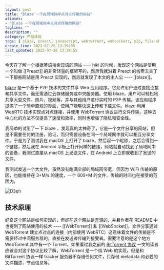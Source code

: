 ```yaml
---
layout: post
title: "Blaze 一个在局域网中点对点传输的网站"
aliases:
- "Blaze 一个在局域网中点对点传输的网站"
tagline: ""
description: ""
category: 产品体验
tags: [ blaze, preact, javascript, webtorrent, websockets, p2p, file-sharing, ]
create_time: 2023-07-26 13:39:55
last_updated: 2023-07-26 13:39:55
---
```


今天在了解一个根据英语搜索日语的网站 ---- [hiki](https://hikibiki.app/) 的时候，发现这个网站是使用一个叫做 [[Preact]] 的非常轻量的框架写的，然后我就沿着 Preact 的线索去查了一下那些网站是用 Preact 实现的，然后就发现了本文的主人公 ---- [[blaze]]。

[blaze](https://blaze.vercel.app/) 是一个基于 P2P 技术的文件共享 Web 应用程序。它允许用户通过直接连接和共享文件，而无需通过云存储服务或中央服务器。使用 blaze，用户可以轻松地共享大型文件、照片、视频等，并与其他用户进行实时的 P2P 传输。该应用程序提供了一个简单直观的界面，使用户能够快速上传和下载文件。blaze 利用 WebRTC 技术实现点对点连接，并使用 WebTorrent 协议进行文件传输。这种去中心化的方法不仅提高了速度和效率，同时也增强了隐私和安全性。

我简单的试用了一下 blaze ，发现真的太神奇了，它是一个文件分享的网站，但是不需要任何的注册，验证，而只需要设备在同一个局域网中就可以相互分享文件。于是为了测试我在 macOS 上打开了 blaze，然后起一个昵称，之后会得到一个链接，然后我在 Android 平板上打开同样的链接，网站就自动找到了局域网中的设备，我测试直接从 macOS 上发送文件，在 Android 上立即就收到了发送的文件。

我测试发送一个大文件，虽然没有跑满全部的局域网带宽，但因为 WiFi 传输的原因，也能维持在 3+M/s 的速度，一个 600+M 的文件，传输的时间也在接受的范围内。

![D3qh](https://photo.einverne.info/images/2023/07/26/D3qh.png)

## 技术原理

好奇这个网站是如何实现的，但好在这个网站是[开源](https://github.com/blenderskool/blaze)的，并且作者在 README 中也提到了网站使用的技术 ---- [[WebTorrent]] 和 [[WebSocket]]，文件分享通过 WebTorrent 建立点对点的连接（内部使用 WebRTC）这意味着文件的传输是不需要经过中间服务器的，直接在发送者传输到接受者。需要注意的是这个地方 WebTorrent 其中有一个 Torrent，如果看过我之前的 [BitTorrent 协议](https://blog.einverne.info/post/2020/02/everything-related-about-bittorrent-and-pt.html) 一文的读者应该会对这个协议比较了解，WebTorrent 是一个纯 Web 的实现，但是和 BitTorrent 协议一样 tracker 服务器不存储任何文件，只存储 metadata 和必要的文件描述，节点信息等。
